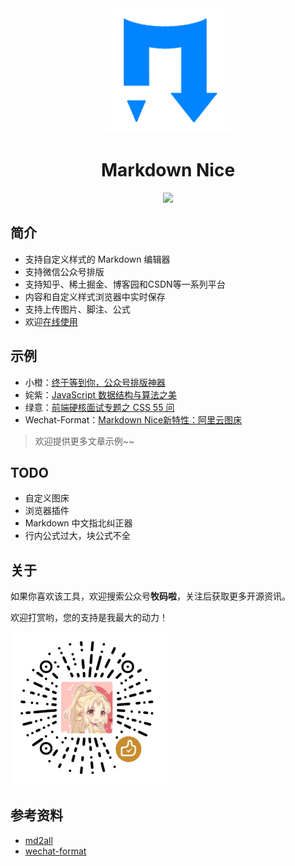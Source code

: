 <div align="center">
<a href="https://mdnice.com">
<img width="200" src="./logo.png"/>
</a>
</div>
<h1 align="center">Markdown Nice</h1>
<p align="center"><img src="https://api.travis-ci.org/zhning12/markdown-nice.svg?branch=master"></p>

## 简介

- 支持自定义样式的 Markdown 编辑器
- 支持微信公众号排版
- 支持知乎、稀土掘金、博客园和CSDN等一系列平台
- 内容和自定义样式浏览器中实时保存
- 支持上传图片、脚注、公式
- 欢迎[在线使用](https://mdnice.com/)

## 示例

- 小橙：[终于等到你，公众号排版神器](https://mp.weixin.qq.com/s/raFgkqlV5hZmrXiEWVAyfQ)
- 姹紫：[JavaScript 数据结构与算法之美](https://mp.weixin.qq.com/s/KmoRDGdJLZ7reMfTDDaFGg)
- 绿意：[前端硬核面试专题之 CSS 55 问](https://mp.weixin.qq.com/s/SVKMsQtOLNqYXeT_f95FUw)
- Wechat-Format：[Markdown Nice新特性：阿里云图床](https://mp.weixin.qq.com/s/QPsOUkLCsvhqSicTOGaHJg)

> 欢迎提供更多文章示例~~

## TODO

- 自定义图床
- 浏览器插件
- Markdown 中文指北纠正器
- 行内公式过大，块公式不全

## 关于

如果你喜欢该工具，欢迎搜索公众号**牧码啦**，关注后获取更多开源资讯。

欢迎打赏哟，您的支持是我最大的动力！

<img width="250px" src="./wechat.png"/>

## 参考资料

- [md2all](https://md.aclickall.com/)
- [wechat-format](https://github.com/lyricat/wechat-format)